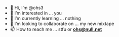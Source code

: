 - 👋 Hi, I’m @ohs3
- 👀 I’m interested in ... you
- 🌱 I’m currently learning ... nothing
- 💞️ I’m looking to collaborate on ... my new mixtape
- 📫 How to reach me ... stfu or **ohs@null.net**

<!---
ohs3/ohs3 is a ✨ special ✨ repository because its `README.md` (this file) appears on your GitHub profile.
You can click the Preview link to take a look at your changes.
--->
